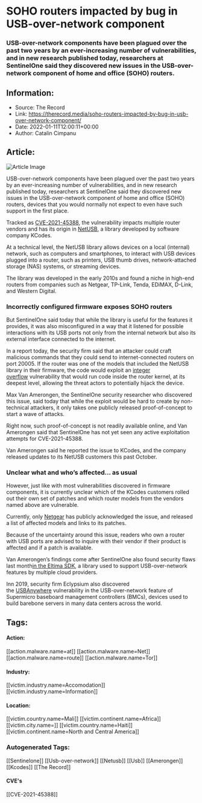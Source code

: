 # SOHO routers impacted by bug in USB-over-network component
### USB-over-network components have been plagued over the past two years by an ever-increasing number of vulnerabilities, and in new research published today, researchers at SentinelOne said they discovered new issues in the USB-over-network component of home and office (SOHO) routers.

## Information:
+ Source: The Record
+ Link: https://therecord.media/soho-routers-impacted-by-bug-in-usb-over-network-component/
+ Date: 2022-01-11T12:00:11+00:00
+ Author: Catalin Cimpanu


## Article:
![Article Image](https://therecord.media/wp-content/uploads/2021/08/router-1.png)

USB-over-network components have been plagued over the past two years by an ever-increasing number of vulnerabilities, and in new research published today, researchers at SentinelOne said they discovered new issues in the USB-over-network component of home and office (SOHO) routers, devices that you would normally not expect to even have such support in the first place.


Tracked as [CVE-2021-45388](https://s1.ai/netusb), the vulnerability impacts multiple router vendors and has its origin in [NetUSB](https://www.kcodes.com/product/1/36), a library developed by software company KCodes.


At a technical level, the NetUSB library allows devices on a local (internal) network, such as computers and smartphones, to interact with USB devices plugged into a router, such as printers, USB thumb drives, network-attached storage (NAS) systems, or streaming devices.


The library was developed in the early 2010s and found a niche in high-end routers from companies such as Netgear, TP-Link, Tenda, EDiMAX, D-Link, and Western Digital.


### Incorrectly configured firmware exposes SOHO routers


But SentinelOne said today that while the library is useful for the features it provides, it was also misconfigured in a way that it listened for possible interactions with its USB ports not only from the internal network but also its external interface connected to the internet.


In a report today, the security firm said that an attacker could craft malicious commands that they could send to internet-connected routers on port 20005. If the router was one of the models that included the NetUSB library in their firmware, the code would exploit an [integer overflow](https://en.wikipedia.org/wiki/Integer_overflow) vulnerability that would run code inside the router kernel, at its deepest level, allowing the threat actors to potentially hijack the device.


Max Van Amerongen, the SentinelOne security researcher who discovered this issue, said today that while the exploit would be hard to create by non-technical attackers, it only takes one publicly released proof-of-concept to start a wave of attacks.


Right now, such proof-of-concept is not readily available online, and Van Amerongen said that SentinelOne has not yet seen any active exploitation attempts for CVE-2021-45388.


Van Amerongen said he reported the issue to KCodes, and the company released updates to its NetUSB customers this past October.


### Unclear what and who’s affected… as usual


However, just like with most vulnerabilities discovered in firmware components, it is currently unclear which of the KCodes customers rolled out their own set of patches and which router models from the vendors named above are vulnerable.


Currently, only [Netgear](https://kb.netgear.com/000064437/Security-Advisory-for-Pre-Authentication-Buffer-Overflow-on-Multiple-Products-PSV-2021-0278) has publicly acknowledged the issue, and released a list of affected models and links to its patches.


Because of the uncertainty around this issue, readers who own a router with USB ports are advised to inquire with their vendor if their product is affected and if a patch is available.


Van Amerongen’s findings come after SentinelOne also found security flaws last month[in the Eltima SDK](https://www.sentinelone.com/labs/usb-over-ethernet-multiple-privilege-escalation-vulnerabilities-in-aws-and-other-major-cloud-services/), a library used to support USB-over-network features by multiple cloud providers.


Inn 2019, security firm Eclypsium also discovered the [USBAnywhere](https://eclypsium.com/2019/09/03/usbanywhere-bmc-vulnerability-opens-servers-to-remote-attack/) vulnerability in the USB-over-network feature of Supermicro baseboard management controllers (BMCs), devices used to build barebone servers in many data centers across the world.





## Tags:

#### Action:
[[action.malware.name=at]] [[action.malware.name=Net]] [[action.malware.name=route]] [[action.malware.name=Tor]]

#### Industry:
[[victim.industry.name=Accomodation]] [[victim.industry.name=Information]]

#### Location:
[[victim.country.name=Mali]] [[victim.continent.name=Africa]] [[victim.city.name=]] [[victim.country.name=Haiti]] [[victim.continent.name=North and Central America]]

### Autogenerated Tags:
[[Sentinelone]] [[Usb-over-network]] [[Netusb]] [[Usb]] [[Amerongen]] [[Kcodes]] [[The Record]]
#### CVE's
[[CVE-2021-45388]]

